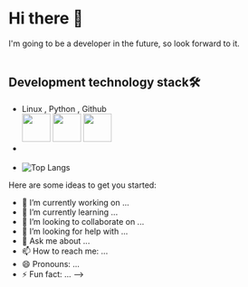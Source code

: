 # **Hi there 👋**
I'm going to be a developer in the future, so look forward to it.
<br>
<br>
## Development technology stack🛠️
- Linux ,  Python , Github <br>
<img src="https://cdn.jsdelivr.net/gh/devicons/devicon@latest/icons/linux/linux-original.svg" width="50" /> <img src="https://cdn.jsdelivr.net/gh/devicons/devicon@latest/icons/python/python-original-wordmark.svg" width="50" /> <img src="https://cdn.jsdelivr.net/gh/devicons/devicon@latest/icons/github/github-original-wordmark.svg" width="50" /> <br>
- <br> <br>
- ![Top Langs](https://m24k.vercel.app/api/top-langs/?username=YOUR-GITHUB-USERNAME&layout=compact&theme=nord)

        

Here are some ideas to get you started:

- 🔭 I’m currently working on ...
- 🌱 I’m currently learning ...
- 👯 I’m looking to collaborate on ...
- 🤔 I’m looking for help with ...
- 💬 Ask me about ...
- 📫 How to reach me: ...
- 😄 Pronouns: ...
- ⚡ Fun fact: ...
-->
